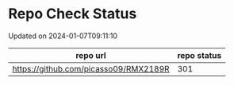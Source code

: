 # Repo Check Status

Updated on 2024-01-07T09:11:10

| repo url | repo status |
| -------- | -------- | 
|  https://github.com/picasso09/RMX2189R |  301 |
